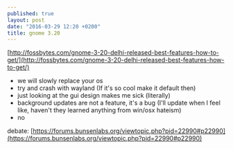 ```yaml
---
published: true
layout: post
date: "2016-03-29 12:20 +0200"
title: gnome 3.20
---
```


[http://fossbytes.com/gnome-3-20-delhi-released-best-features-how-to-get/](http://fossbytes.com/gnome-3-20-delhi-released-best-features-how-to-get/)  

- we will slowly replace your os
- try and crash with wayland (If it's so cool make it default then)
- just looking at the gui design makes me sick (literally)
- background updates are not a feature, it's a bug (I'll update when I feel like, haven't they learned anything from win/osx hateism)
- no

debate: [https://forums.bunsenlabs.org/viewtopic.php?pid=22990#p22990](https://forums.bunsenlabs.org/viewtopic.php?pid=22990#p22990)
